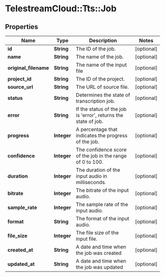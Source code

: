# TelestreamCloud::Tts::Job

## Properties
Name | Type | Description | Notes
------------ | ------------- | ------------- | -------------
**id** | **String** | The ID of the job. | [optional] 
**name** | **String** | The name of the job. | [optional] 
**original_filename** | **String** | The name of the input file | [optional] 
**project_id** | **String** | The ID of the project. | [optional] 
**source_url** | **String** | The URL of source file. | [optional] 
**status** | **String** | Determines the state of transcription job. | [optional] 
**error** | **String** | If the status of the job is &#39;error&#39;, returns the state of job. | [optional] 
**progress** | **Integer** | A percentage that indicates the progress of the job. | [optional] 
**confidence** | **Integer** | The confidence score of the job in the range of 0 to 100. | [optional] 
**duration** | **Integer** | The duration of the input audio in milliseconds. | [optional] 
**bitrate** | **Integer** | The bitrate of the input audio. | [optional] 
**sample_rate** | **Integer** | The sample rate of the input audio. | [optional] 
**format** | **String** | The format of the input audio. | [optional] 
**file_size** | **Integer** | The file size of the input file. | [optional] 
**created_at** | **String** | A date and time when the job was created | [optional] 
**updated_at** | **String** | A date and time when the job was updated | [optional] 


